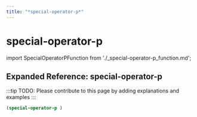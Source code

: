 ```yaml
---
title: "*special-operator-p*"
---
```


# special-operator-p

import SpecialOperatorPFunction from './_special-operator-p_function.md';

<SpecialOperatorPFunction />

## Expanded Reference: special-operator-p

:::tip
TODO: Please contribute to this page by adding explanations and examples
:::

```lisp
(special-operator-p )
```
